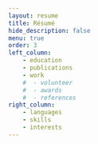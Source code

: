 ```yaml
---
layout: resume
title: Résumé
hide_description: false
menu: true
order: 3
left_column:
    - education
    - publications
    - work
    #  - volunteer
    #  - awards
    #  - references
right_column:
    - languages
    - skills
    - interests
---
```

